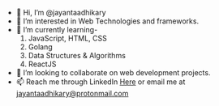 - 👋 Hi, I’m @jayantaadhikary
- 👀 I’m interested in Web Technologies  and frameworks.
- 🌱 I’m currently learning-
	1. JavaScript, HTML, CSS
	2. Golang
	3. Data Structures & Algorithms
	4. ReactJS 
- 💞️ I’m looking to collaborate on web development projects.
- 📫 Reach me through LinkedIn [Here](https://www.linkedin.com/in/jayanta-adhikary/) or email me at jayantaadhikary@protonmail.com
<!---
jayantaadhikary/jayantaadhikary is a ✨ special ✨ repository because its `README.md` (this file) appears on your GitHub profile.
You can click the Preview link to take a look at your changes.
--->
